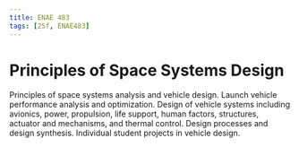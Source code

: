 ```yaml
---
title: ENAE 483
tags: [25f, ENAE483]
---
```


# Principles of Space Systems Design

Principles of space systems analysis and vehicle design. Launch vehicle performance analysis and optimization. Design of vehicle systems including avionics, power, propulsion, life support, human factors, structures, actuator and mechanisms, and thermal control. Design processes and design synthesis. Individual student projects in vehicle design.
